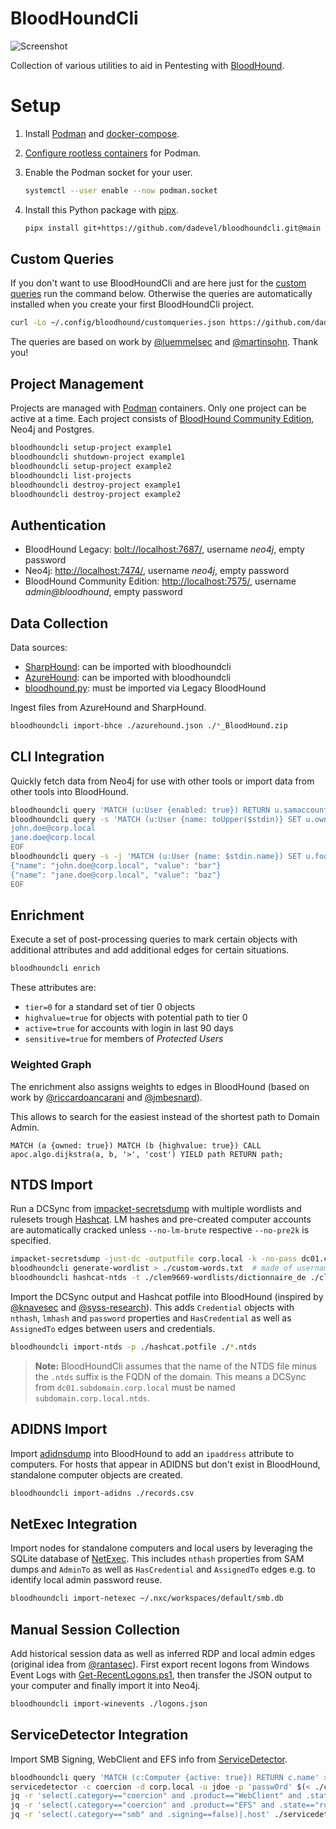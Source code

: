 # BloodHoundCli

![Screenshot](./assets/demo.png)

Collection of various utilities to aid in Pentesting with [BloodHound](https://github.com/bloodhoundad/bloodhound).

# Setup

1. Install [Podman](https://github.com/containers/podman/) and [docker-compose](https://github.com/docker/compose).
2. [Configure rootless containers](https://github.com/containers/podman/blob/main/docs/tutorials/rootless_tutorial.md) for Podman.
3. Enable the Podman socket for your user.

    ~~~ bash
    systemctl --user enable --now podman.socket
    ~~~

3. Install this Python package with [pipx](https://github.com/pypa/pipx).

    ~~~ bash
    pipx install git+https://github.com/dadevel/bloodhoundcli.git@main
    ~~~

## Custom Queries

If you don't want to use BloodHoundCli and are here just for the [custom queries](./bloodhoundcli/data/customqueries.json) run the command below.
Otherwise the queries are automatically installed when you create your first BloodHoundCli project.

~~~ bash
curl -Lo ~/.config/bloodhound/customqueries.json https://github.com/dadevel/bloodhoundcli/raw/main/bloodhoundcli/data/customqueries.json
~~~

The queries are based on work by [@luemmelsec](https://github.com/LuemmelSec/Custom-BloodHound-Queries) and [@martinsohn](https://gist.github.com/martinsohn/3f6122c7486ca3ffcaa444772f1a35f2).
Thank you!

## Project Management

Projects are managed with [Podman](https://github.com/containers/podman) containers.
Only one project can be active at a time.
Each project consists of [BloodHound Community Edition](https://github.com/specterops/bloodhound), Neo4j and Postgres.

~~~ bash
bloodhoundcli setup-project example1
bloodhoundcli shutdown-project example1
bloodhoundcli setup-project example2
bloodhoundcli list-projects
bloodhoundcli destroy-project example1
bloodhoundcli destroy-project example2
~~~

## Authentication

- BloodHound Legacy: <bolt://localhost:7687/>, username *neo4j*, empty password
- Neo4j: <http://localhost:7474/>, username *neo4j*, empty password
- BloodHound Community Edition: <http://localhost:7575/>, username *admin@bloodhound*, empty password

## Data Collection

Data sources:

- [SharpHound](https://github.com/bloodhoundad/sharphound): can be imported with bloodhoundcli
- [AzureHound](https://github.com/bloodhoundad/azurehound): can be imported with bloodhoundcli
- [bloodhound.py](https://github.com/dirkjanm/bloodhound.py): must be imported via Legacy BloodHound

Ingest files from AzureHound and SharpHound.

~~~ bash
bloodhoundcli import-bhce ./azurehound.json ./*_BloodHound.zip
~~~

## CLI Integration

Quickly fetch data from Neo4j for use with other tools or import data from other tools into BloodHound.

~~~ bash
bloodhoundcli query 'MATCH (u:User {enabled: true}) RETURN u.samaccountname' > ./users.txt
bloodhoundcli query -s 'MATCH (u:User {name: toUpper($stdin)} SET u.owned=true RETURN u.name' << EOF
john.doe@corp.local
jane.doe@corp.local
EOF
bloodhoundcli query -s -j 'MATCH (u:User {name: $stdin.name}) SET u.foo=$stdin.value RETURN u.name' << EOF
{"name": "john.doe@corp.local", "value": "bar"}
{"name": "jane.doe@corp.local", "value": "baz"}
EOF
~~~

## Enrichment

Execute a set of post-processing queries to mark certain objects with additional attributes and add additional edges for certain situations.

~~~ bash
bloodhoundcli enrich
~~~

These attributes are:

- `tier=0` for a standard set of tier 0 objects
- `highvalue=true` for objects with potential path to tier 0
- `active=true` for accounts with login in last 90 days
- `sensitive=true` for members of *Protected Users*

### Weighted Graph

The enrichment also assigns weights to edges in BloodHound (based on work by [@riccardoancarani](https://riccardoancarani.github.io/2019-11-08-not-all-paths-are-equal/) and [@jmbesnard](https://www.linkedin.com/pulse/graph-theory-assess-active-directory-smartest-vs-shortest-besnard-0qgle)).

This allows to search for the easiest instead of the shortest path to Domain Admin.

~~~ cypher
MATCH (a {owned: true}) MATCH (b {highvalue: true}) CALL apoc.algo.dijkstra(a, b, '>', 'cost') YIELD path RETURN path;
~~~

## NTDS Import

Run a DCSync from [impacket-secretsdump](https://github.com/fortra/impacket) with multiple wordlists and rulesets trough [Hashcat](https://github.com/hashcat/hashcat).
LM hashes and pre-created computer accounts are automatically cracked unless `--no-lm-brute` respective `--no-pre2k` is specified.

~~~ bash
impacket-secretsdump -just-dc -outputfile corp.local -k -no-pass dc01.corp.local
bloodhoundcli generate-wordlist > ./custom-words.txt  # made of usernames, descriptions, etc.
bloodhoundcli hashcat-ntds -t ./clem9669-wordlists/dictionnaire_de ./clem9669-hashcat-rules/clem9669_medium.rule -t ./custom-words.txt ./unicorn-hashcat-rules/unicorn\ rules/SuperUnicorn.rule -t ./weakpass-3.txt ./unicorn-hashcat-rules/unicorn\ rules/Unicorn250.rule -p ./hashcat.potfile ./*.ntds
~~~

Import the DCSync output and Hashcat potfile into BloodHound (inspired by [@knavesec](https://github.com/knavesec/max) and [@syss-research](https://github.com/syss-research/hashcathelper)).
This adds `Credential` objects with `nthash`, `lmhash` and `password` properties and `HasCredential` as well as `AssignedTo` edges between users and credentials.

~~~ bash
bloodhoundcli import-ntds -p ./hashcat.potfile ./*.ntds
~~~

> **Note:**
> BloodHoundCli assumes that the name of the NTDS file minus the `.ntds` suffix is the FQDN of the domain.
> This means a DCSync from `dc01.subdomain.corp.local` must be named `subdomain.corp.local.ntds`.

## ADIDNS Import

Import [adidnsdump](https://github.com/dirkjanm/adidnsdump) into BloodHound to add an `ipaddress` attribute to computers.
For hosts that appear in ADIDNS but don't exist in BloodHound, standalone computer objects are created.

~~~ bash
bloodhoundcli import-adidns ./records.csv
~~~

## NetExec Integration

Import nodes for standalone computers and local users by leveraging the SQLite database of [NetExec](https://github.com/pennyw0rth/netexec).
This includes `nthash` properties from SAM dumps and `AdminTo` as well as `HasCredential` and `AssignedTo` edges e.g. to identify local admin password reuse.

~~~ bash
bloodhoundcli import-netexec ~/.nxc/workspaces/default/smb.db
~~~

## Manual Session Collection

Add historical session data as well as inferred RDP and local admin edges (original idea from [@rantasec](https://medium.com/@rantasec/bloodhound-for-blue-teams-windows-event-id-4624-a259c76ee09e)).
First export recent logons from Windows Event Logs with [Get-RecentLogons.ps1](./Get-RecentLogons.ps1), then transfer the JSON output to your computer and finally import it into Neo4j.

~~~ bash
bloodhoundcli import-winevents ./logons.json
~~~

## ServiceDetector Integration

Import SMB Signing, WebClient and EFS info from [ServiceDetector](https://github.com/dadevel/servicedetector).

~~~ bash
bloodhoundcli query 'MATCH (c:Computer {active: true}) RETURN c.name' > ./computers.txt
servicedetector -c coercion -d corp.local -u jdoe -p 'passw0rd' $(< ./computers.txt) | tee -a ./servicedetector.json
jq -r 'select(.category=="coercion" and .product=="WebClient" and .state=="running")|.host' ./servicedetector.json | bloodhoundcli query -s 'MATCH (c:Computer {name: $stdin}) SET c.webclient=true RETURN c.name'
jq -r 'select(.category=="coercion" and .product=="EFS" and .state=="running")|.host' ./servicedetector.json | bloodhoundcli query -s 'MATCH (c:Computer {name: $stdin}) SET c.efs=true RETURN c.name'
jq -r 'select(.category=="smb" and .signing==false)|.host' ./servicedetector.json | bloodhoundcli query -s 'MATCH (c:Computer {name: $stdin}) SET c.smbsigning=false RETURN c.name'
~~~
